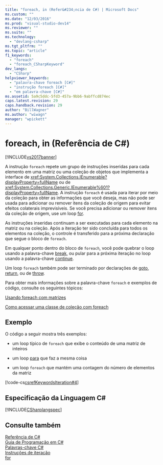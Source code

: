 ```yaml
---
title: "foreach, in (Refer&#234;ncia de C#) | Microsoft Docs"
ms.custom: ""
ms.date: "12/03/2016"
ms.prod: "visual-studio-dev14"
ms.reviewer: ""
ms.suite: ""
ms.technology: 
  - "devlang-csharp"
ms.tgt_pltfrm: ""
ms.topic: "article"
f1_keywords: 
  - "foreach"
  - "foreach_CSharpKeyword"
dev_langs: 
  - "CSharp"
helpviewer_keywords: 
  - "palavra-chave foreach [C#]"
  - "instrução foreach [C#]"
  - "em palavra-chave [C#]"
ms.assetid: 5a9c5ddc-5fd3-457a-9bb6-9abffcd874ec
caps.latest.revision: 29
caps.handback.revision: 29
author: "BillWagner"
ms.author: "wiwagn"
manager: "wpickett"
---
```

# foreach, in (Refer&#234;ncia de C#)
[!INCLUDE[vs2017banner](../../../csharp/includes/vs2017banner.md)]

A instrução `foreach` repete um grupo de instruções inseridas para cada elemento em uma matriz ou uma coleção de objetos que implementa a interface de <xref:System.Collections.IEnumerable?displayProperty=fullName> ou de <xref:System.Collections.Generic.IEnumerable%601?displayProperty=fullName>.  A instrução `foreach` é usada para iterar por meio da coleção para obter as informações que você deseja, mas não pode ser usada para adicionar ou remover itens da coleção de origem para evitar efeitos colaterais imprevisíveis.  Se você precisa adicionar ou remover itens da coleção de origem, use um loop [for](../../../csharp/language-reference/keywords/for.md).  
  
 As instruções inseridas continuam a ser executadas para cada elemento na matriz ou na coleção.  Após a iteração ter sido concluída para todos os elementos na coleção, o controle é transferido para a próxima declaração que segue o bloco de `foreach`.  
  
 Em qualquer ponto dentro do bloco de `foreach`, você pode quebrar o loop usando a palavra\-chave [break](../../../csharp/language-reference/keywords/break.md), ou pular para a próxima iteração no loop usando a palavra\-chave [continue](../../../csharp/language-reference/keywords/continue.md).  
  
 Um loop `foreach` também pode ser terminado por declarações de [goto](../../../csharp/language-reference/keywords/goto.md), [return](../../../csharp/language-reference/keywords/return.md), ou de [throw](../../../csharp/language-reference/keywords/throw.md).  
  
 Para obter mais informações sobre a palavra\-chave `foreach` e exemplos de código, consulte os seguintes tópicos:  
  
 [Usando foreach com matrizes](../../../csharp/programming-guide/arrays/using-foreach-with-arrays.md)  
  
 [Como acessar uma classe de coleção com foreach](../../../csharp/programming-guide/classes-and-structs/how-to-access-a-collection-class-with-foreach.md)  
  
## Exemplo  
 O código a seguir mostra três exemplos:  
  
-   um loop típico de `foreach` que exibe o conteúdo de uma matriz de inteiros  
  
-   um loop [para](../../../csharp/language-reference/keywords/for.md) que faz a mesma coisa  
  
-   um loop `foreach` que mantém uma contagem do número de elementos da matriz  
  
 [!code-cs[csrefKeywordsIteration#4](../../../csharp/language-reference/keywords/codesnippet/CSharp/foreach-in_1.cs)]  
  
## Especificação da Linguagem C\#  
 [!INCLUDE[CSharplangspec](../../../csharp/language-reference/keywords/includes/csharplangspec_md.md)]  
  
## Consulte também  
 [Referência de C\#](../../../csharp/language-reference/index.md)   
 [Guia de Programação em C\#](../../../csharp/programming-guide/index.md)   
 [Palavras\-chave C\#](../../../csharp/language-reference/keywords/index.md)   
 [Instruções de iteração](../../../csharp/language-reference/keywords/iteration-statements.md)   
 [for](../../../csharp/language-reference/keywords/for.md)